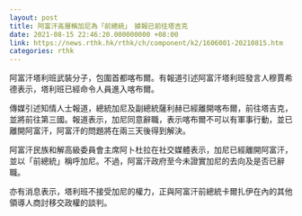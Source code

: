 ```yaml
---
layout: post
title: 阿富汗高層稱加尼為「前總統」　據報已前往塔吉克
date: 2021-08-15 22:46:20.000000000 +08:00
link: https://news.rthk.hk/rthk/ch/component/k2/1606001-20210815.htm
categories: rthk
---
```


阿富汗塔利班武裝分子，包圍首都喀布爾。有報道引述阿富汗塔利班發言人穆賈希德表示，塔利班已經命令人員進入喀布爾。

傳媒引述知情人士報道，總統加尼及副總統薩利赫已經離開喀布爾，前往塔吉克，並將前往第三國。報道表示，加尼同意辭職，表示喀布爾不可以有軍事行動，並已離開阿富汗，阿富汗的問題將在兩三天後得到解決。

阿富汗民族和解高級委員會主席阿卜杜拉在社交媒體表示，加尼已經離開阿富汗，並以「前總統」稱呼加尼。不過，阿富汗政府至今未證實加尼的去向及是否已辭職。

亦有消息表示，塔利班不接受加尼的權力，正與阿富汗前總統卡爾扎伊在內的其他領導人商討移交政權的談判。

